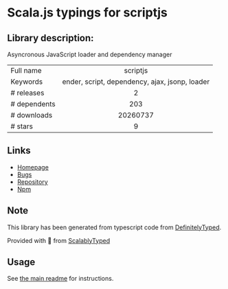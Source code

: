 
# Scala.js typings for scriptjs


## Library description:
Asyncronous JavaScript loader and dependency manager

|                    |                 |
| ------------------ | :-------------: |
| Full name          | scriptjs |
| Keywords           | ender, script, dependency, ajax, jsonp, loader |
| # releases         | 2 |
| # dependents       | 203 |
| # downloads        | 20260737 |
| # stars            | 9 |

## Links
- [Homepage](https://github.com/ded/script.js)
- [Bugs](https://github.com/ded/script.js/issues)
- [Repository](https://github.com/ded/script.js)
- [Npm](https://www.npmjs.com/package/scriptjs)
    


## Note
This library has been generated from typescript code from [DefinitelyTyped](https://definitelytyped.org).

Provided with :purple_heart: from [ScalablyTyped](https://github.com/oyvindberg/ScalablyTyped)

## Usage
See [the main readme](../../readme.md) for instructions.


